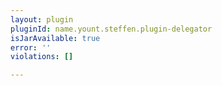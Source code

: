 ```yaml
---
layout: plugin
pluginId: name.yount.steffen.plugin-delegator
isJarAvailable: true
error: ''
violations: []

---
```

